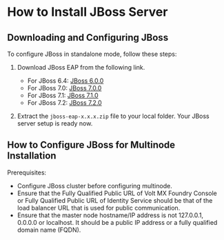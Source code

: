                               

How to Install JBoss Server
===========================

Downloading and Configuring JBoss
---------------------------------

To configure JBoss in standalone mode, follow these steps:

1.  Download JBoss EAP from the following link.
    
    *   For JBoss 6.4: [JBoss 6.0.0](https://developers.redhat.com/download-manager/file/jboss-eap-6.4.0.GA-installer.jar)
    *   For JBoss 7.0: [JBoss 7.0.0](https://developers.redhat.com/download-manager/file/jboss-eap-7.0.0-installer.jar)
    *   For JBoss 7.1: [JBoss 7.1.0](https://developers.redhat.com/download-manager/file/jboss-eap-7.1.0.zip)
    *   For JBoss 7.2: [JBoss 7.2.0](https://developers.redhat.com/download-manager/file/jboss-eap-7.2.0.zip)
2.  Extract the `jboss-eap-x.x.x.zip` file to your local folder. Your JBoss server setup is ready now.

How to Configure JBoss for Multinode Installation
-------------------------------------------------

Prerequisites:

*   Configure JBoss cluster before configuring multinode.
*   Ensure that the Fully Qualified Public URL of Volt MX Foundry Console or Fully Qualified Public URL of Identity Service should be that of the load balancer URL that is used for public communication.
*   Ensure that the master node hostname/IP address is not 127.0.0.1, 0.0.0.0 or localhost. It should be a public IP address or a fully qualified domain name (FQDN).
